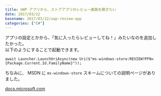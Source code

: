 ```yaml
---
title: UWP アプリから、ストアアプリのレビュー画面を開きたい
date: 2017/03/22
basename: 2017/03/22/uwp-review-app
categories: ["C#"]
---
```


アプリの設定とかから、「気に入ったらレビューしてね！」みたいなのを追加したかった。  
以下のようにすることで起動できます。

```
await Launcher.LaunchUriAsync(new Uri($"ms-windows-store:REVIEW?PFN={Package.Current.Id.FamilyName}"));
```

ちなみに、 MSDN に `ms-windows-store` スキームについての説明ページがありました。

[docs.microsoft.com](https://docs.microsoft.com/ja-jp/windows/uwp/launch-resume/launch-store-app)

